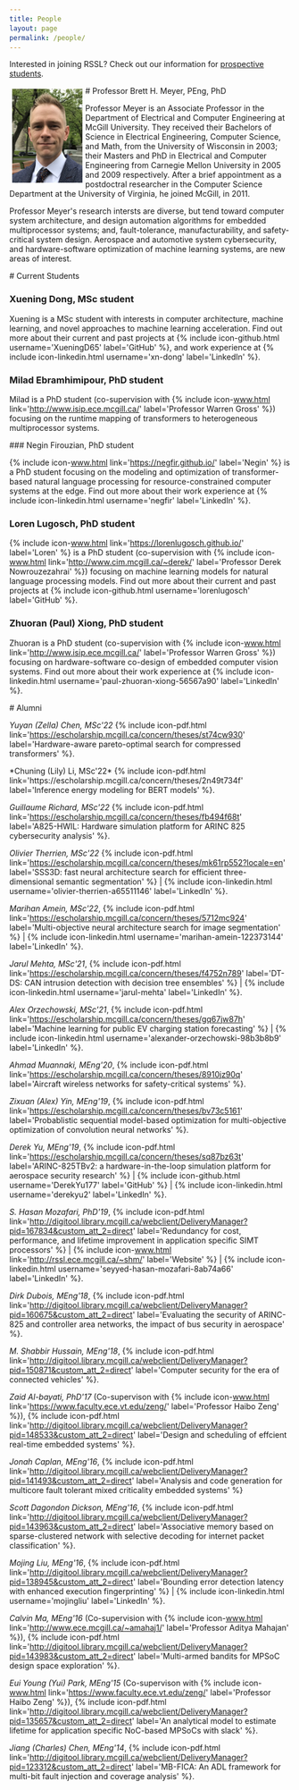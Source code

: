```yaml
---
title: People
layout: page
permalink: /people/
---
```


Interested in joining RSSL? Check out our information for [prospective students](/apply/).

<a name="bretthmeyer">
# Professor Brett H. Meyer, PEng, PhD

<img style="float: left; padding: 5px;" width="25%" src="/assets/pictures/bhm.png">

Professor Meyer is an Associate Professor in the Department of Electrical and Computer Engineering at McGill University. 
They received their Bachelors of Science in Electrical Engineering, Computer Science, and Math, from the University of Wisconsin in 2003; 
their Masters and PhD in Electrical and Computer Engineering from Carnegie Mellon University in 2005 and 2009 respectively.
After a brief appointment as a postdoctral researcher in the Computer Science Department at the University of Virginia, he joined McGill, in 2011.

Professor Meyer's research intersts are diverse, but tend toward computer system architecture, and design automation algorithms for embedded multiprocessor systems; and, 
fault-tolerance, manufacturability, and safety-critical system design.
Aerospace and automotive system cybersecurity, and hardware-software optimization of machine learning systems, are new areas of interest.

<a name="current">
# Current Students

### Xuening Dong, MSc student

Xuening is a MSc student with interests in computer architecture, machine learning, and novel approaches to machine learning acceleration.
Find out more about their current and past projects at {% include icon-github.html username='XueningD65' label='GitHub' %}, and
work experience at {% include icon-linkedin.html username='xn-dong' label='LinkedIn' %}. 

### Milad Ebramhimipour, PhD student

Milad is a PhD student (co-supervision with {% include icon-www.html link='http://www.isip.ece.mcgill.ca/' label='Professor Warren Gross' %}) focusing on the runtime mapping of transformers to heterogeneous multiprocessor systems.

<a name="negin">
### Negin Firouzian, PhD student

{% include icon-www.html link='https://negfir.github.io/' label='Negin' %} is a PhD student focusing on the modeling and optimization of transformer-based natural language processing for resource-constrained computer systems at the edge.
Find out more about their work experience at {% include icon-linkedin.html username='negfir' label='LinkedIn' %}.

### Loren Lugosch, PhD student

{% include icon-www.html link='https://lorenlugosch.github.io/' label='Loren' %} is a PhD student (co-supervision with {% include icon-www.html link='http://www.cim.mcgill.ca/~derek/' label='Professor Derek Nowrouzezahrai' %}) focusing on machine learning models for natural language processing models. 
Find out more about their current and past projects at {% include icon-github.html username='lorenlugosch' label='GitHub' %}.

### Zhuoran (Paul) Xiong, PhD student

Zhuoran is a PhD student (co-supervision with {% include icon-www.html link='http://www.isip.ece.mcgill.ca/' label='Professor Warren Gross' %}) focusing on hardware-software co-design of embedded computer vision systems.
Find out more about their work experience at {% include icon-linkedin.html username='paul-zhuoran-xiong-56567a90' label='LinkedIn' %}.

<a name="alumni">
# Alumni

<!--
	McGill eScholarship thesis catelog--
	https://escholarship.mcgill.ca/catalog?all_fields=&alternative_title=&contributor=brett+meyer&creator=&date=&degree=&department=&description=&f_inclusive%5Brtype_sim%5D%5B%5D=Thesis&faculty=&local_affiliated_centre=&locale=en&op=AND&page=2&publisher=&research_unit=&search_field=advanced&sort=score+desc%2C+system_create_dtsi+desc&subject=&title=
-->

*Yuyan (Zella) Chen, MSc'22*
{% include icon-pdf.html link='https://escholarship.mcgill.ca/concern/theses/st74cw930' label='Hardware-aware pareto-optimal search for compressed transformers' %}.

<a name="lily">
*Chuning (Lily) Li, MSc'22*
{% include icon-pdf.html link='https://escholarship.mcgill.ca/concern/theses/2n49t734f' label='Inference energy modeling for BERT models' %}.

*Guillaume Richard, MSc'22*
{% include icon-pdf.html link='https://escholarship.mcgill.ca/concern/theses/fb494f68t' label='A825-HWIL: Hardware simulation platform for ARINC 825 cybersecurity analysis' %}.

*Olivier Therrien, MSc'22*
{% include icon-pdf.html link='https://escholarship.mcgill.ca/concern/theses/mk61rp552?locale=en' label='SSS3D: fast neural architecture search for efficient three-dimensional semantic segmentation' %} | {% include icon-linkedin.html username='olivier-therrien-a65511146' label='LinkedIn' %}.

*Marihan Amein, MSc'22*, 
{% include icon-pdf.html link='https://escholarship.mcgill.ca/concern/theses/5712mc924' label='Multi-objective neural architecture search for image segmentation' %} | 
{% include icon-linkedin.html username='marihan-amein-122373144' label='LinkedIn' %}.

*Jarul Mehta, MSc'21*,
{% include icon-pdf.html link='https://escholarship.mcgill.ca/concern/theses/f4752n789' label='DT-DS: CAN intrusion detection with decision tree ensembles' %} | 
{% include icon-linkedin.html username='jarul-mehta' label='LinkedIn' %}.

*Alex Orzechowski, MSc'21*,
{% include icon-pdf.html link='https://escholarship.mcgill.ca/concern/theses/gq67jw87h' label='Machine learning for public EV charging station forecasting' %} | 
{% include icon-linkedin.html username='alexander-orzechowski-98b3b8b9' label='LinkedIn' %}.

*Ahmad Muannaki, MEng'20*,
{% include icon-pdf.html link='https://escholarship.mcgill.ca/concern/theses/8910jz90q' label='Aircraft wireless networks for safety-critical systems' %}.

*Zixuan (Alex) Yin, MEng'19*, 
{% include icon-pdf.html link='https://escholarship.mcgill.ca/concern/theses/bv73c5161' label='Probablistic sequential model-based optimization for multi-objective optimization of convolution neural networks' %}.

*Derek Yu, MEng'19*,
{% include icon-pdf.html link='https://escholarship.mcgill.ca/concern/theses/sq87bz63t' label='ARINC-825TBv2: a hardware-in-the-loop simulation platform for aerospace security research' %} | 
{% include icon-github.html username='DerekYu177' label='GitHub' %} | 
{% include icon-linkedin.html username='derekyu2' label='LinkedIn' %}.

*S. Hasan Mozafari, PhD'19*, 
{% include icon-pdf.html link='http://digitool.library.mcgill.ca/webclient/DeliveryManager?pid=167834&custom_att_2=direct' label='Redundancy for cost, performance, and lifetime improvement in application specific SIMT processors' %} | 
{% include icon-www.html link='http://rssl.ece.mcgill.ca/~shm/' label='Website' %} | 
{% include icon-linkedin.html username='seyyed-hasan-mozafari-8ab74a66' label='LinkedIn' %}.

*Dirk Dubois, MEng'18*, 
{% include icon-pdf.html link='http://digitool.library.mcgill.ca/webclient/DeliveryManager?pid=160675&custom_att_2=direct' label='Evaluating the security of ARINC-825 and controller area networks, the impact of bus security in aerospace' %}.

*M. Shabbir Hussain, MEng'18*, 
{% include icon-pdf.html link='http://digitool.library.mcgill.ca/webclient/DeliveryManager?pid=150871&custom_att_2=direct' label='Computer security for the era of connected vehicles' %}.

*Zaid Al-bayati, PhD'17* 
(Co-supervison with {% include icon-www.html link='https://www.faculty.ece.vt.edu/zeng/' label='Professor Haibo Zeng' %}), 
{% include icon-pdf.html link='http://digitool.library.mcgill.ca/webclient/DeliveryManager?pid=148533&custom_att_2=direct' label='Design and scheduling of effcient real-time embedded systems' %}.

*Jonah Caplan, MEng'16*, 
{% include icon-pdf.html link='http://digitool.library.mcgill.ca/webclient/DeliveryManager?pid=141493&custom_att_2=direct' label='Analysis and code generation for multicore fault tolerant mixed criticality embedded systems' %}

*Scott Dagondon Dickson, MEng'16*, 
{% include icon-pdf.html link='http://digitool.library.mcgill.ca/webclient/DeliveryManager?pid=143963&custom_att_2=direct' label='Associative memory based on sparse-clustered network with selective decoding for internet packet classification' %}.

*Mojing Liu, MEng'16*, 
{% include icon-pdf.html link='http://digitool.library.mcgill.ca/webclient/DeliveryManager?pid=138945&custom_att_2=direct' label='Bounding error detection latency with enhanced execution fingerprinting' %} | 
{% include icon-linkedin.html username='mojingliu' label='LinkedIn' %}.

*Calvin Ma, MEng'16* 
(Co-supervision with {% include icon-www.html link='http://www.ece.mcgill.ca/~amahaj1/' label='Professor Aditya Mahajan' %}), 
{% include icon-pdf.html link='http://digitool.library.mcgill.ca/webclient/DeliveryManager?pid=143983&custom_att_2=direct' label='Multi-armed bandits for MPSoC design space exploration' %}. 

*Eui Young (Yui) Park, MEng'15* 
(Co-supervison with {% include icon-www.html link='https://www.faculty.ece.vt.edu/zeng/' label='Professor Haibo Zeng' %}), 
{% include icon-pdf.html link='http://digitool.library.mcgill.ca/webclient/DeliveryManager?pid=135657&custom_att_2=direct' label='An analytical model to estimate lifetime for application specific NoC-based MPSoCs with slack' %}.

*Jiang (Charles) Chen, MEng'14*, 
{% include icon-pdf.html link='http://digitool.library.mcgill.ca/webclient/DeliveryManager?pid=123312&custom_att_2=direct' label='MB-FICA: An ADL framework for multi-bit fault injection and coverage analysis' %}.
